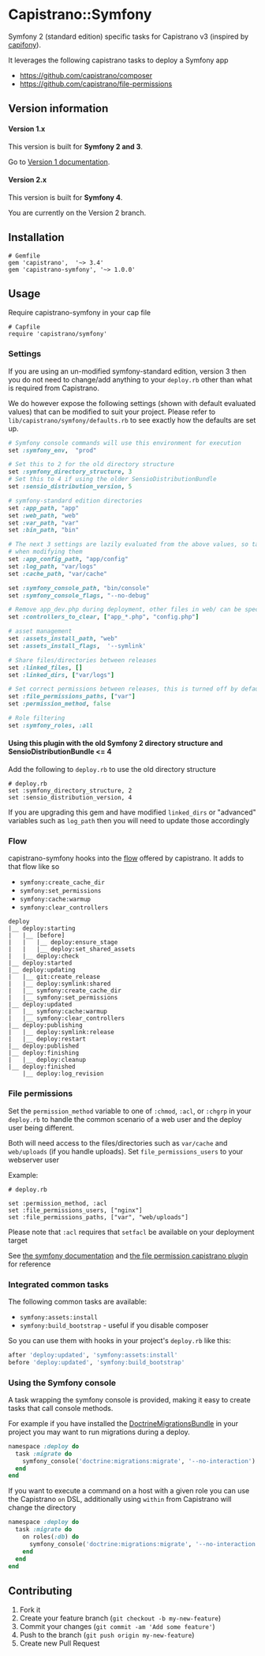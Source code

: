 # Capistrano::Symfony

Symfony 2 (standard edition) specific tasks for Capistrano v3 (inspired by [capifony][2]).

It leverages the following capistrano tasks to deploy a Symfony app

* https://github.com/capistrano/composer
* https://github.com/capistrano/file-permissions

## Version information

#### Version 1.x

This version is built for **Symfony 2 and 3**. 

Go to [Version 1 documentation](../tree/version-info). 

#### Version 2.x

This version is built for **Symfony 4**. 

You are currently on the Version 2 branch. 

## Installation

```
# Gemfile
gem 'capistrano',  '~> 3.4'
gem 'capistrano-symfony', '~> 1.0.0'
```

## Usage

Require capistrano-symfony in your cap file

```
# Capfile
require 'capistrano/symfony'
```


### Settings

If you are using an un-modified symfony-standard edition, version 3 then you do not need to change/add anything to your `deploy.rb` other than what is required from Capistrano.

We do however expose the following settings (shown with default evaluated values) that can be modified to suit your project. Please refer to `lib/capistrano/symfony/defaults.rb` to see exactly how the defaults are set up.


```ruby
# Symfony console commands will use this environment for execution
set :symfony_env,  "prod"

# Set this to 2 for the old directory structure
set :symfony_directory_structure, 3
# Set this to 4 if using the older SensioDistributionBundle
set :sensio_distribution_version, 5

# symfony-standard edition directories
set :app_path, "app"
set :web_path, "web"
set :var_path, "var"
set :bin_path, "bin"

# The next 3 settings are lazily evaluated from the above values, so take care
# when modifying them
set :app_config_path, "app/config"
set :log_path, "var/logs"
set :cache_path, "var/cache"

set :symfony_console_path, "bin/console"
set :symfony_console_flags, "--no-debug"

# Remove app_dev.php during deployment, other files in web/ can be specified here
set :controllers_to_clear, ["app_*.php", "config.php"]

# asset management
set :assets_install_path, "web"
set :assets_install_flags,  '--symlink'

# Share files/directories between releases
set :linked_files, []
set :linked_dirs, ["var/logs"]

# Set correct permissions between releases, this is turned off by default
set :file_permissions_paths, ["var"]
set :permission_method, false

# Role filtering
set :symfony_roles, :all
```

#### Using this plugin with the old Symfony 2 directory structure and SensioDistributionBundle <= 4

Add the following to `deploy.rb` to use the old directory structure

```
# deploy.rb
set :symfony_directory_structure, 2
set :sensio_distribution_version, 4
```

If you are upgrading this gem and have modified `linked_dirs` or "advanced" variables such as `log_path` then you will need to update those accordingly

### Flow

capistrano-symfony hooks into the [flow][1] offered by capistrano. It adds to that flow like so

* `symfony:create_cache_dir`
* `symfony:set_permissions`
* `symfony:cache:warmup`
* `symfony:clear_controllers`

```
deploy
|__ deploy:starting
|   |__ [before]
|   |   |__ deploy:ensure_stage
|   |   |__ deploy:set_shared_assets
|   |__ deploy:check
|__ deploy:started
|__ deploy:updating
|   |__ git:create_release
|   |__ deploy:symlink:shared
|   |__ symfony:create_cache_dir
|   |__ symfony:set_permissions
|__ deploy:updated
|   |__ symfony:cache:warmup
|   |__ symfony:clear_controllers
|__ deploy:publishing
|   |__ deploy:symlink:release
|   |__ deploy:restart
|__ deploy:published
|__ deploy:finishing
|   |__ deploy:cleanup
|__ deploy:finished
    |__ deploy:log_revision
```

### File permissions

Set the `permission_method` variable to one of `:chmod`, `:acl`, or `:chgrp` in your `deploy.rb` to handle the common scenario of a web user and the deploy user being different.

Both will need access to the files/directories such as `var/cache` and `web/uploads` (if you handle uploads). Set `file_permissions_users` to your webserver user

Example:

```
# deploy.rb

set :permission_method, :acl
set :file_permissions_users, ["nginx"]
set :file_permissions_paths, ["var", "web/uploads"]
```

Please note that `:acl` requires that `setfacl` be available on your deployment target

See [the symfony documentation](http://symfony.com/doc/current/book/installation.html#checking-symfony-application-configuration-and-setup) and [the file permission capistrano plugin](https://github.com/capistrano/file-permissions) for reference

### Integrated common tasks

The following common tasks are available:

* `symfony:assets:install`
* `symfony:build_bootstrap` - useful if you disable composer

So you can use them with hooks in your project's `deploy.rb` like this:

```ruby
after 'deploy:updated', 'symfony:assets:install'
before 'deploy:updated', 'symfony:build_bootstrap'
```

### Using the Symfony console

A task wrapping the symfony console is provided, making it easy to create tasks
that call console methods.

For example if you have installed the [DoctrineMigrationsBundle][3] in your
project you may want to run migrations during a deploy.

```ruby
namespace :deploy do
  task :migrate do
    symfony_console('doctrine:migrations:migrate', '--no-interaction')
  end
end
```

If you want to execute a command on a host with a given role you can use the Capistrano `on` DSL, additionally using `within` from Capistrano will change the directory

```ruby
namespace :deploy do
  task :migrate do
    on roles(:db) do
      symfony_console('doctrine:migrations:migrate', '--no-interaction')
    end
  end
end
```

[1]: http://capistranorb.com/documentation/getting-started/flow/
[2]: http://capifony.org/
[3]: http://symfony.com/doc/current/bundles/DoctrineMigrationsBundle/index.html

## Contributing

1. Fork it
2. Create your feature branch (`git checkout -b my-new-feature`)
3. Commit your changes (`git commit -am 'Add some feature'`)
4. Push to the branch (`git push origin my-new-feature`)
5. Create new Pull Request
